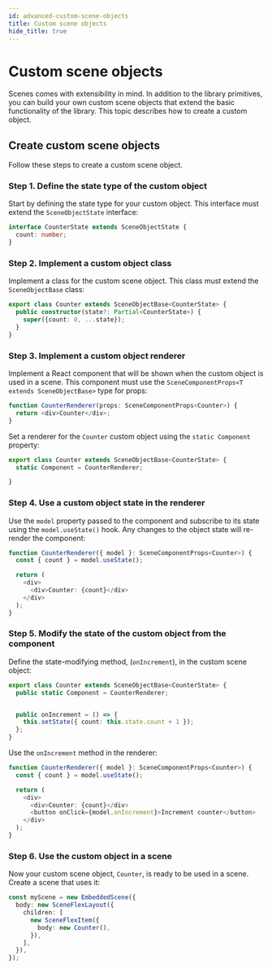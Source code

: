 ```yaml
---
id: advanced-custom-scene-objects
title: Custom scene objects
hide_title: true
---
```


# Custom scene objects

Scenes comes with extensibility in mind. In addition to the library primitives, you can build your own custom scene objects that extend the basic functionality of the library. This topic describes how to create a custom object.

## Create custom scene objects

Follow these steps to create a custom scene object.

### Step 1. Define the state type of the custom object

Start by defining the state type for your custom object. This interface must extend the `SceneObjectState` interface:

```ts
interface CounterState extends SceneObjectState {
  count: number;
}
```

### Step 2. Implement a custom object class

Implement a class for the custom scene object. This class must extend the `SceneObjectBase` class:

```ts
export class Counter extends SceneObjectBase<CounterState> {
  public constructor(state?: Partial<CounterState>) {
    super({count: 0, ...state});
  }
}
```

### Step 3. Implement a custom object renderer

Implement a React component that will be shown when the custom object is used in a scene. This component must use the `SceneComponentProps<T extends SceneObjectBase>` type for props:

```ts
function CounterRenderer(props: SceneComponentProps<Counter>) {
  return <div>Counter</div>;
}
```

Set a renderer for the `Counter` custom object using the `static Component` property:

```ts
export class Counter extends SceneObjectBase<CounterState> {
  static Component = CounterRenderer;

}
```

### Step 4. Use a custom object state in the renderer

Use the `model` property passed to the component and subscribe to its state using the `model.useState()` hook. Any changes to the object state will re-render the component:

```ts
function CounterRenderer({ model }: SceneComponentProps<Counter>) {
  const { count } = model.useState();

  return (
    <div>
      <div>Counter: {count}</div>
    </div>
  );
}
```

### Step 5. Modify the state of the custom object from the component

Define the state-modifying method, (`onIncrement`), in the custom scene object:

```ts
export class Counter extends SceneObjectBase<CounterState> {
  public static Component = CounterRenderer;


  public onIncrement = () => {
    this.setState({ count: this.state.count + 1 });
  };
}
```

Use the `onIncrement` method in the renderer:

```ts
function CounterRenderer({ model }: SceneComponentProps<Counter>) {
  const { count } = model.useState();

  return (
    <div>
      <div>Counter: {count}</div>
      <button onClick={model.onIncrement}>Increment counter</button>
    </div>
  );
}
```

### Step 6. Use the custom object in a scene

Now your custom scene object, `Counter`, is ready to be used in a scene. Create a scene that uses it:

```ts
const myScene = new EmbeddedScene({
  body: new SceneFlexLayout({
    children: [
      new SceneFlexItem({
        body: new Counter(),
      }),
    ],
  }),
});
```
